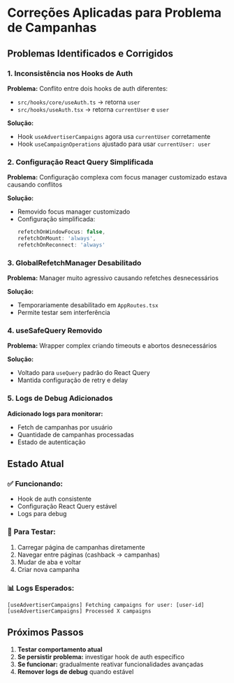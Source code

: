 # Correções Aplicadas para Problema de Campanhas

## Problemas Identificados e Corrigidos

### 1. **Inconsistência nos Hooks de Auth**
**Problema:** Conflito entre dois hooks de auth diferentes:
- `src/hooks/core/useAuth.ts` → retorna `user`
- `src/hooks/useAuth.tsx` → retorna `currentUser` e `user`

**Solução:**
- Hook `useAdvertiserCampaigns` agora usa `currentUser` corretamente
- Hook `useCampaignOperations` ajustado para usar `currentUser: user`

### 2. **Configuração React Query Simplificada**
**Problema:** Configuração complexa com focus manager customizado estava causando conflitos

**Solução:**
- Removido focus manager customizado
- Configuração simplificada:
  ```typescript
  refetchOnWindowFocus: false,
  refetchOnMount: 'always',
  refetchOnReconnect: 'always'
  ```

### 3. **GlobalRefetchManager Desabilitado**
**Problema:** Manager muito agressivo causando refetches desnecessários

**Solução:**
- Temporariamente desabilitado em `AppRoutes.tsx`
- Permite testar sem interferência

### 4. **useSafeQuery Removido**
**Problema:** Wrapper complex criando timeouts e abortos desnecessários

**Solução:**
- Voltado para `useQuery` padrão do React Query
- Mantida configuração de retry e delay

### 5. **Logs de Debug Adicionados**
**Adicionado logs para monitorar:**
- Fetch de campanhas por usuário
- Quantidade de campanhas processadas
- Estado de autenticação

## Estado Atual

### ✅ **Funcionando:**
- Hook de auth consistente
- Configuração React Query estável
- Logs para debug

### 🔄 **Para Testar:**
1. Carregar página de campanhas diretamente
2. Navegar entre páginas (cashback → campanhas)
3. Mudar de aba e voltar
4. Criar nova campanha

### 📊 **Logs Esperados:**
```
[useAdvertiserCampaigns] Fetching campaigns for user: [user-id]
[useAdvertiserCampaigns] Processed X campaigns
```

## Próximos Passos

1. **Testar comportamento atual**
2. **Se persistir problema:** investigar hook de auth específico
3. **Se funcionar:** gradualmente reativar funcionalidades avançadas
4. **Remover logs de debug** quando estável 